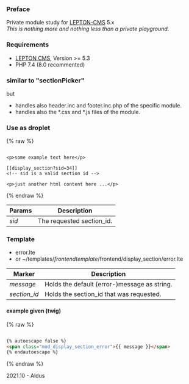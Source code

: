 ### Preface
Private module study for [LEPTON-CMS][1] 5.x  
_This is nothing more and nothing less than a private playground._

### Requirements
- [LEPTON CMS][1], Version >= 5.3
- PHP 7.4 (8.0 recommented)

### similar to "sectionPicker"
but  
- handles also header.inc and footer.inc.php of the specific module.
- handles also the *.css and *.js files of the module.

### Use as droplet
{% raw %}
```code

<p>some example text here</p>

[[display_section?sid=34]]
<!-- sid is a valid section id -->

<p>just another html content here ...</p>

```
{% endraw %}
  
Params|Description
-----|-----
*sid*|The requested section_id.


### Template
- error.lte
- or ~/templates/*frontendtemplate*/frontend/display_section/error.lte

Marker|Description
-----|-----
*message*|Holds the default (error-)message as string.  
*section_id*|Holds the section_id that was requested.  

#### example given (twig)
{% raw %}
```html

{% autoescape false %}  
<span class="mod_display_section_error">{{ message }}</span>  
{% endautoescape %}

```
{% endraw %}

2021.10 - Aldus

[1]: https://lepton-cms.org "LEPTON CMS"
